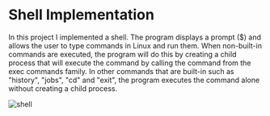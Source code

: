 # Shell Implementation

In this project I implemented a shell. The program displays a prompt ($) and allows the user to type commands in Linux and run them. When non-built-in commands are executed, the program will do this by creating a child process that will execute the command by calling the command from the exec commands family. In other commands that are built-in such as "history", "jobs", "cd" and "exit", the program executes the command alone without creating a child process.

![shell](https://user-images.githubusercontent.com/73079447/142921542-01804a96-6be7-4dcc-8829-ad761d772a65.png)
